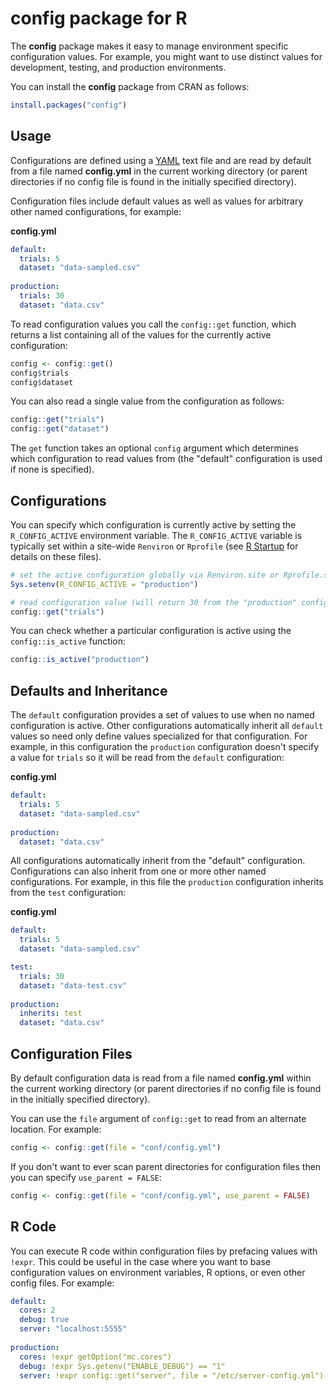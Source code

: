 config package for R
================

The **config** package makes it easy to manage environment specific configuration values. For example, you might want to use distinct values for development, testing, and production environments.

You can install the **config** package from CRAN as follows:

``` r
install.packages("config")
```

Usage
-----

Configurations are defined using a [YAML](http://www.yaml.org/about.html) text file and are read by default from a file named **config.yml** in the current working directory (or parent directories if no config file is found in the initially specified directory).

Configuration files include default values as well as values for arbitrary other named configurations, for example:

**config.yml**

``` yaml
default:
  trials: 5
  dataset: "data-sampled.csv"
  
production:
  trials: 30
  dataset: "data.csv"
```

To read configuration values you call the `config::get` function, which returns a list containing all of the values for the currently active configuration:

``` r
config <- config::get()
config$trials
config$dataset
```

You can also read a single value from the configuration as follows:

``` r
config::get("trials")
config::get("dataset")
```

The `get` function takes an optional `config` argument which determines which configuration to read values from (the "default" configuration is used if none is specified).

Configurations
--------------

You can specify which configuration is currently active by setting the `R_CONFIG_ACTIVE` environment variable. The `R_CONFIG_ACTIVE` variable is typically set within a site-wide `Renviron` or `Rprofile` (see [R Startup](https://stat.ethz.ch/R-manual/R-devel/library/base/html/Startup.html) for details on these files).

``` r
# set the active configuration globally via Renviron.site or Rprofile.site
Sys.setenv(R_CONFIG_ACTIVE = "production")

# read configuration value (will return 30 from the "production" config)
config::get("trials")
```

You can check whether a particular configuration is active using the `config::is_active` function:

``` r
config::is_active("production")
```

Defaults and Inheritance
------------------------

The `default` configuration provides a set of values to use when no named configuration is active. Other configurations automatically inherit all `default` values so need only define values specialized for that configuration. For example, in this configuration the `production` configuration doesn't specify a value for `trials` so it will be read from the `default` configuration:

**config.yml**

``` yaml
default:
  trials: 5
  dataset: "data-sampled.csv"
  
production:
  dataset: "data.csv"
```

All configurations automatically inherit from the "default" configuration. Configurations can also inherit from one or more other named configurations. For example, in this file the `production` configuration inherits from the `test` configuration:

**config.yml**

``` yaml
default:
  trials: 5
  dataset: "data-sampled.csv"

test:
  trials: 30
  dataset: "data-test.csv"
  
production:
  inherits: test
  dataset: "data.csv"
```

Configuration Files
-------------------

By default configuration data is read from a file named **config.yml** within the current working directory (or parent directories if no config file is found in the initially specified directory).

You can use the `file` argument of `config::get` to read from an alternate location. For example:

``` r
config <- config::get(file = "conf/config.yml")
```

If you don't want to ever scan parent directories for configuration files then you can specify `use_parent = FALSE`:

``` r
config <- config::get(file = "conf/config.yml", use_parent = FALSE)
```

R Code
------

You can execute R code within configuration files by prefacing values with `!expr`. This could be useful in the case where you want to base configuration values on environment variables, R options, or even other config files. For example:

``` yaml
default:
  cores: 2
  debug: true
  server: "localhost:5555"
   
production:
  cores: !expr getOption("mc.cores")
  debug: !expr Sys.getenv("ENABLE_DEBUG") == "1"
  server: !expr config::get("server", file = "/etc/server-config.yml")
```
